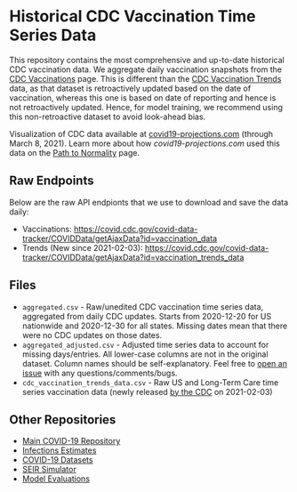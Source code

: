# Historical CDC Vaccination Time Series Data

This repository contains the most comprehensive and up-to-date historical CDC vaccination data. We aggregate daily vaccination snapshots from the [CDC Vaccinations](https://covid.cdc.gov/covid-data-tracker/#vaccinations) page. This is different than the [CDC Vaccination Trends](https://covid.cdc.gov/covid-data-tracker/#vaccination-trends) data, as that dataset is retroactively updated based on the date of vaccination, whereas this one is based on date of reporting and hence is not retroactively updated. Hence, for model training, we recommend using this non-retroactive dataset to avoid look-ahead bias.

Visualization of CDC data available at [covid19-projections.com](https://covid19-projections.com/vaccination_cdc) (through March 8, 2021). Learn more about how *covid19-projections.com* used this data on the [Path to Normality](https://covid19-projections.com/path-to-herd-immunity) page.

## Raw Endpoints

Below are the raw API endpionts that we use to download and save the data daily:

- Vaccinations: https://covid.cdc.gov/covid-data-tracker/COVIDData/getAjaxData?id=vaccination_data
- Trends (New since 2021-02-03): https://covid.cdc.gov/covid-data-tracker/COVIDData/getAjaxData?id=vaccination_trends_data

## Files

- `aggregated.csv` - Raw/unedited CDC vaccination time series data, aggregated from daily CDC updates. Starts from 2020-12-20 for US nationwide and 2020-12-30 for all states. Missing dates mean that there were no CDC updates on those dates.
- `aggregated_adjusted.csv` - Adjusted time series data to account for missing days/entries. All lower-case columns are not in the original dataset. Column names should be self-explanatory. Feel free to [open an issue](https://github.com/youyanggu/covid19-cdc-vaccination-data/issues) with any questions/comments/bugs.
- `cdc_vaccination_trends_data.csv` - Raw US and Long-Term Care time series vaccination data (newly released [by the CDC](https://covid.cdc.gov/covid-data-tracker/#vaccination-trends) on 2021-02-03)

## Other Repositories

- [Main COVID-19 Repository](https://github.com/youyanggu/covid19_projections)
- [Infections Estimates](https://github.com/youyanggu/covid19-infection-estimates-latest)
- [COVID-19 Datasets](https://github.com/youyanggu/covid19-datasets)
- [SEIR Simulator](https://github.com/youyanggu/yyg-seir-simulator)
- [Model Evaluations](https://github.com/youyanggu/covid19-forecast-hub-evaluation)
